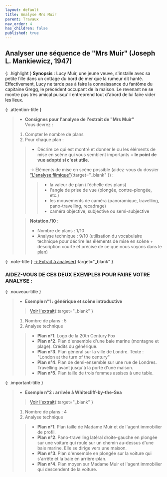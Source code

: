 ```yaml
---
layout: default
title: Analyse Mrs Muir
parent: Travaux
nav_order: 4
has_children: false
published: true
---
```

## Analyser une séquence de "Mrs Muir" (Joseph L. Mankiewicz, 1947)

{: .highlight }
**Synopsis** : Lucy Muir, une jeune veuve, s'installe avec sa petite fille dans un cottage du bord de mer que la rumeur dit hanté. Effectivement, Lucy ne tarde pas à faire la connaissance du fantôme du capitaine Gregg, le précédent occupant de la maison. Le revenant ne se montre pas très amical puisqu'il entreprend tout d'abord de lui faire vider les lieux.

{: .attention-title }
> - **Consignes pour l'analyse de l'extrait de "Mrs Muir"**   
> Vous devrez :
> 1. Compter le nombre de plans
> 2. Pour chaque plan :   
>> - Décrire ce qui est montré et donner le ou les éléments de mise en scène qui vous semblent importants **+ le point de vue adopté si c'est utile**.   
>> 
>> → Éléments de mise en scène possible (aidez-vous du dossier ["L'analyse filmique"](../../docs/Leçon%201/L1-1-0.html){:target="_blank" }) :  
>>> - la valeur de plan (l'échelle des plans)
>>> - l'angle de prise de vue (plongée, contre-plongée, etc.)
>>> - les mouvements de caméra (panoramique, travelling, pano-travelling, recadrage)
>>> - caméra objective, subjective ou semi-subjective
> 
>> **Notation /10** :
>>- Nombre de plans : 1/10
>>- Analyse technique : 9/10 (utilisation du vocabulaire technique pour décrire les éléments de mise en scène + description courte et précise de ce que nous voyons dans le plan)

{: .note-title }
[→ Extrait à analyser](https://drive.google.com/file/d/1MLnkfbEnfcI7laaS2RxwMGl1YhLd9tLR/view?usp=sharing){:target="_blank" }

### AIDEZ-VOUS DE CES DEUX EXEMPLES POUR FAIRE VOTRE ANALYSE :

{: .nouveau-title }
> - **Exemple n°1 : générique et scène introductive**
>> [Voir l'extrait](https://drive.google.com/file/d/1t902WYtjkpyuHzwkmtYCcp9RVzP7hgh0/view?usp=sharing){:target="_blank" }
>
>1. Nombre de plans : 5
>2. Analyse technique
>
>> - **Plan n°1**. Logo de la 20th Century Fox  
>> - **Plan n°2**. Plan d'ensemble d'une baie marine (montagne et plage). Crédits du générique.  
>> - **Plan n°3**. Plan général sur la ville de Londre. Texte : "London at the turn of the century"  
>> - **Plan n°4**. Plan de demi-ensemble sur une rue de Londres. Travelling avant jusqu'à la porte d'une maison.  
>> - **Plan n°5**. Plan taille de trois femmes assises à une table.

{: .important-title }
> - **Exemple n°2 : arrivée à Whitecliff-by-the-Sea**
>> [Voir l'extrait](https://drive.google.com/file/d/1THQeEultWS7OjBHnIOYwR_BL9ik_V2JK/view?usp=sharing){:target="_blank" }
>
>1. Nombre de plans : 4
>2. Analyse technique
>
>> - **Plan n°1**. Plan taille de Madame Muir et de l'agent immobilier de profil.
>> - **Plan n°2**. Pano-travelling latéral droite-gauche en plongée sur une voiture qui roule sur un chemin au-dessus d'une baie marine. Elle se dirige vers une maison.
>> - **Plan n°3**. Plan d'ensemble en plongée sur la voiture qui s'arrête et la baie en arrière-plan. 
>> - **Plan n°4**. Plan moyen sur Madame Muir et l'agent immobilier qui descendent de la voiture.


